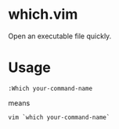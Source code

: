 # which.vim

Open an executable file quickly.

# Usage

```vim
:Which your-command-name
```

means

```
vim `which your-command-name`
```
